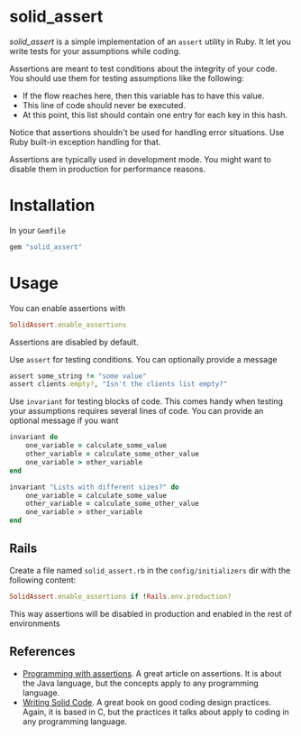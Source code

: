 # solid_assert

*solid_assert* is a simple implementation of an `assert` utility in Ruby. It let you write tests for your assumptions while coding. 

Assertions are meant to test conditions about the integrity of your code. You should use them for testing assumptions like the following:

- If the flow reaches here, then this variable has to have this value.
- This line of code should never be executed.
- At this point, this list should contain one entry for each key in this hash.

Notice that assertions shouldn't be used for handling error situations. Use Ruby built-in exception handling for that.

Assertions are typically used in development mode. You might want to disable them in production for performance reasons.

# Installation

In your `Gemfile`

```ruby
gem "solid_assert"
```

# Usage

You can enable assertions with

```ruby
SolidAssert.enable_assertions
```

Assertions are disabled by default.

Use `assert` for testing conditions. You can optionally provide a message

```ruby
assert some_string != "some value"
assert clients.empty?, "Isn't the clients list empty?"
```

Use `invariant` for testing blocks of code. This comes handy when testing your assumptions requires several lines of code. You can provide an optional message if you want

```ruby
invariant do
	one_variable = calculate_some_value
	other_variable = calculate_some_other_value
	one_variable > other_variable
end
```

```ruby
invariant "Lists with different sizes?" do
	one_variable = calculate_some_value
	other_variable = calculate_some_other_value
	one_variable > other_variable
end
```

## Rails

Create a file named `solid_assert.rb` in the `config/initializers` dir with the following content:

```ruby
SolidAssert.enable_assertions if !Rails.env.production?
```

This way assertions will be disabled in production and enabled in the rest of environments

## References

- [Programming with assertions](http://download.oracle.com/javase/1.4.2/docs/guide/lang/assert.html). A great article on assertions. It is about the Java language, but the concepts apply to any programming language.
- [Writing Solid Code](http://www.amazon.com/Writing-Solid-Code-Microsoft-Programming/dp/1556155514). A great book on good coding design practices. Again, it is based in C, but the practices it talks about apply to coding in any programming language.



